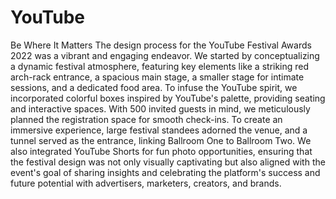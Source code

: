 # YouTube
Be Where It Matters
The design process for the YouTube Festival Awards 2022 was a vibrant and engaging endeavor. We started by conceptualizing a dynamic festival atmosphere, featuring key elements like a striking red arch-rack entrance, a spacious main stage, a smaller stage for intimate sessions, and a dedicated food area. To infuse the YouTube spirit, we incorporated colorful boxes inspired by YouTube's palette, providing seating and interactive spaces. With 500 invited guests in mind, we meticulously planned the registration space for smooth check-ins. To create an immersive experience, large festival standees adorned the venue, and a tunnel served as the entrance, linking Ballroom One to Ballroom Two. We also integrated YouTube Shorts for fun photo opportunities, ensuring that the festival design was not only visually captivating but also aligned with the event's goal of sharing insights and celebrating the platform's success and future potential with advertisers, marketers, creators, and brands.
